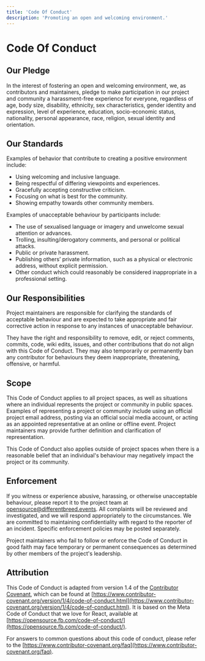 ```yaml
---
title: 'Code Of Conduct'
description: 'Promoting an open and welcoming environment.'
---
```


# Code Of Conduct

## Our Pledge

In the interest of fostering an open and welcoming environment, we, as contributors and maintainers, pledge to make participation in our project and community a harassment-free experience for everyone, regardless of age, body size, disability, ethnicity, sex characteristics, gender identity and expression, level of experience, education, socio-economic status, nationality, personal appearance, race, religion, sexual identity and orientation.

## Our Standards

Examples of behavior that contribute to creating a positive environment include:

- Using welcoming and inclusive language.
- Being respectful of differing viewpoints and experiences.
- Gracefully accepting constructive criticism.
- Focusing on what is best for the community.
- Showing empathy towards other community members.

Examples of unacceptable behaviour by participants include:

- The use of sexualised language or imagery and unwelcome sexual attention or advances.
- Trolling, insulting/derogatory comments, and personal or political attacks.
- Public or private harassment.
- Publishing others’ private information, such as a physical or electronic address, without explicit permission.
- Other conduct which could reasonably be considered inappropriate in a professional setting.

## Our Responsibilities

Project maintainers are responsible for clarifying the standards of acceptable behaviour and are expected to take appropriate and fair corrective action in response to any instances of unacceptable behaviour.

They have the right and responsibility to remove, edit, or reject comments, commits, code, wiki edits, issues, and other contributions that do not align with this Code of Conduct. They may also temporarily or permanently ban any contributor for behaviours they deem inappropriate, threatening, offensive, or harmful.

## Scope

This Code of Conduct applies to all project spaces, as well as situations where an individual represents the project or community in public spaces. Examples of representing a project or community include using an official project email address, posting via an official social media account, or acting as an appointed representative at an online or offline event. Project maintainers may provide further definition and clarification of representation.

This Code of Conduct also applies outside of project spaces when there is a reasonable belief that an individual's behaviour may negatively impact the project or its community.

## Enforcement

If you witness or experience abusive, harassing, or otherwise unacceptable behaviour, please report it to the project team at [opensource@differentbreed.events](mailto:opensource@differentbreed.events). All complaints will be reviewed and investigated, and we will respond appropriately to the circumstances. We are committed to maintaining confidentiality with regard to the reporter of an incident. Specific enforcement policies may be posted separately.

Project maintainers who fail to follow or enforce the Code of Conduct in good faith may face temporary or permanent consequences as determined by other members of the project's leadership.

## Attribution

This Code of Conduct is adapted from version 1.4 of the [Contributor Covenant](https://www.contributor-covenant.org/), which can be found at [https://www.contributor-covenant.org/version/1/4/code-of-conduct.html](https://www.contributor-covenant.org/version/1/4/code-of-conduct.html). It is based on the Meta Code of Conduct that we love for React, available at [https://opensource.fb.com/code-of-conduct/](https://opensource.fb.com/code-of-conduct/).

For answers to common questions about this code of conduct, please refer to the [https://www.contributor-covenant.org/faq](https://www.contributor-covenant.org/faq).
